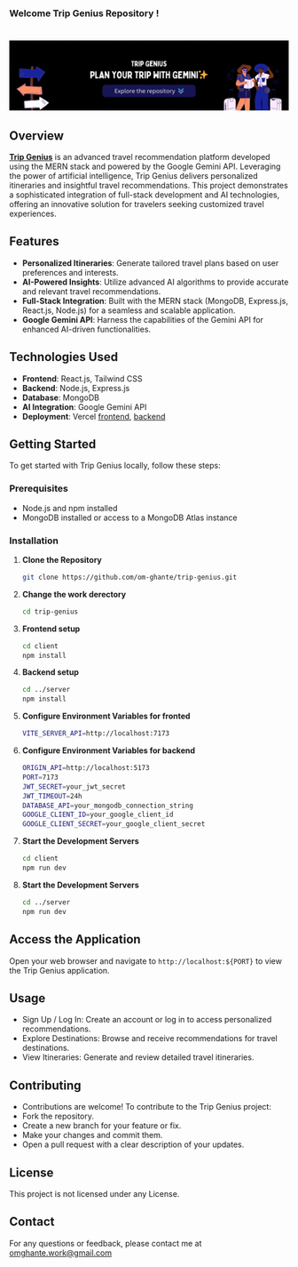 ### Welcome Trip Genius Repository !
#

![Repository Banner](./z-other/Trip-Genius.gif)

## Overview

[**Trip Genius**](https://om-ghante-trip-genius.vercel.app/) is an advanced travel recommendation platform developed using the MERN stack and powered by the Google Gemini API. Leveraging the power of artificial intelligence, Trip Genius delivers personalized itineraries and insightful travel recommendations. This project demonstrates a sophisticated integration of full-stack development and AI technologies, offering an innovative solution for travelers seeking customized travel experiences.

## Features

- **Personalized Itineraries**: Generate tailored travel plans based on user preferences and interests.
- **AI-Powered Insights**: Utilize advanced AI algorithms to provide accurate and relevant travel recommendations.
- **Full-Stack Integration**: Built with the MERN stack (MongoDB, Express.js, React.js, Node.js) for a seamless and scalable application.
- **Google Gemini API**: Harness the capabilities of the Gemini API for enhanced AI-driven functionalities.

## Technologies Used

- **Frontend**: React.js, Tailwind CSS
- **Backend**: Node.js, Express.js
- **Database**: MongoDB
- **AI Integration**: Google Gemini API
- **Deployment**: Vercel [frontend](https://om-ghante-trip-genius.vercel.app/), [backend](https://trip-genius-server.vercel.app/)

## Getting Started

To get started with Trip Genius locally, follow these steps:

### Prerequisites

- Node.js and npm installed
- MongoDB installed or access to a MongoDB Atlas instance

### Installation

1. **Clone the Repository**

   ```bash
   git clone https://github.com/om-ghante/trip-genius.git
2. **Change the work derectory**

   ```bash
   cd trip-genius
3. **Frontend setup**

   ```bash
   cd client
   npm install
4. **Backend setup**

   ```bash
   cd ../server
   npm install
4. **Configure Environment Variables for fronted**

   ```bash
   VITE_SERVER_API=http://localhost:7173
4. **Configure Environment Variables for backend**

   ```bash
   ORIGIN_API=http://localhost:5173
   PORT=7173
   JWT_SECRET=your_jwt_secret
   JWT_TIMEOUT=24h
   DATABASE_API=your_mongodb_connection_string
   GOOGLE_CLIENT_ID=your_google_client_id
   GOOGLE_CLIENT_SECRET=your_google_client_secret
3. **Start the Development Servers**

   ```bash
   cd client
   npm run dev
4. **Start the Development Servers**

   ```bash
   cd ../server
   npm run dev

## Access the Application

Open your web browser and navigate to `http://localhost:${PORT}` to view the Trip Genius application.

## Usage
- Sign Up / Log In: Create an account or log in to access personalized recommendations.
- Explore Destinations: Browse and receive recommendations for travel destinations.
- View Itineraries: Generate and review detailed travel itineraries.

## Contributing
- Contributions are welcome! To contribute to the Trip Genius project:
- Fork the repository.
- Create a new branch for your feature or fix.
- Make your changes and commit them.
- Open a pull request with a clear description of your updates.

## License
 This project is not licensed under any License.

## Contact
 For any questions or feedback, please contact me at omghante.work@gmail.com